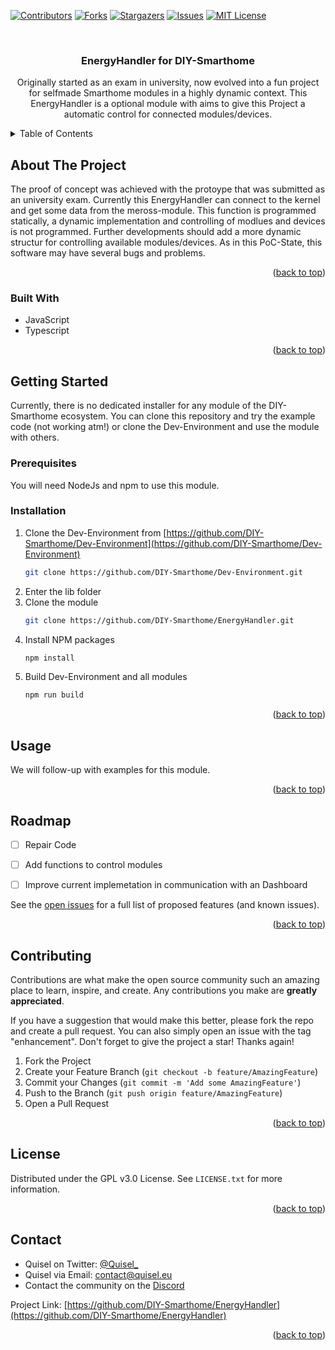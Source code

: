 <!-- Improved compatibility of back to top link: See: https://github.com/othneildrew/Best-README-Template/pull/73 -->
<a name="readme-top"></a>

[![Contributors][contributors-shield]][contributors-url]
[![Forks][forks-shield]][forks-url]
[![Stargazers][stars-shield]][stars-url]
[![Issues][issues-shield]][issues-url]
[![MIT License][license-shield]][license-url]



<!-- PROJECT LOGO -->
<br />
<div align="center">
  <!--<a href="https://github.com/DIY-Smarthome/EnergyHandler">
    <img src="images/logo.png" alt="Logo" width="80" height="80">
  </a>-->

<h3 align="center">EnergyHandler for DIY-Smarthome</h3>
  <p align="center">
    Originally started as an exam in university, now evolved into a fun project for selfmade Smarthome modules in a highly dynamic context. This EnergyHandler is a optional module with aims to give this Project a automatic control for connected modules/devices.
    <br />
    <!--<a href="https://github.com/DIY-Smarthome/EnergyHandler"><strong>Explore the docs »</strong></a>
    <br />
    <br />
    <a href="https://github.com/DIY-Smarthome/EnergyHandler">View Demo</a>
    ·
    <a href="https://github.com/DIY-Smarthome/EnergyHandler/issues">Report Bug</a>
    ·
    <a href="https://github.com/DIY-Smarthome/EnergyHandler/issues">Request Feature</a>-->
  </p>
</div>



<!-- TABLE OF CONTENTS -->
<details>
  <summary>Table of Contents</summary>
  <ol>
    <li>
      <a href="#about-the-project">About The Project</a>
      <ul>
        <li><a href="#built-with">Built With</a></li>
      </ul>
    </li>
    <li>
      <a href="#getting-started">Getting Started</a>
      <ul>
        <li><a href="#prerequisites">Prerequisites</a></li>
        <li><a href="#installation">Installation</a></li>
      </ul>
    </li>
    <li><a href="#usage">Usage</a></li>
    <li><a href="#roadmap">Roadmap</a></li>
    <li><a href="#contributing">Contributing</a></li>
    <li><a href="#license">License</a></li>
    <li><a href="#contact">Contact</a></li>
    <li><a href="#acknowledgments">Acknowledgments</a></li>
  </ol>
</details>



<!-- ABOUT THE PROJECT -->
## About The Project

<!--[![Product Name Screen Shot][product-screenshot]](https://example.com)-->

The proof of concept was achieved with the protoype that was submitted as an university exam.
Currently this EnergyHandler can connect to the kernel and get some data from the meross-module. 
This function is programmed statically, a dynamic implementation and controlling of modlues and devices is not programmed.
Further developments should add a more dynamic structur for controlling available modules/devices.
As in this PoC-State, this software may have several bugs and problems.

<p align="right">(<a href="#readme-top">back to top</a>)</p>



### Built With

* JavaScript
* Typescript

<p align="right">(<a href="#readme-top">back to top</a>)</p>



<!-- GETTING STARTED -->
## Getting Started

Currently, there is no dedicated installer for any module of the DIY-Smarthome ecosystem. You can clone this repository and try the example code (not working atm!) or clone the Dev-Environment and use the module with others.

### Prerequisites

You will need NodeJs and npm to use this module.

### Installation

1. Clone the Dev-Environment from [https://github.com/DIY-Smarthome/Dev-Environment](https://github.com/DIY-Smarthome/Dev-Environment)
   ```sh
   git clone https://github.com/DIY-Smarthome/Dev-Environment.git
   ```
2. Enter the lib folder
3. Clone the module
    ```sh
   git clone https://github.com/DIY-Smarthome/EnergyHandler.git
   ```
4. Install NPM packages
   ```sh
   npm install
   ```
5. Build Dev-Environment and all modules
    ```sh
   npm run build
   ```

<p align="right">(<a href="#readme-top">back to top</a>)</p>



<!-- USAGE EXAMPLES -->
## Usage

We will follow-up with examples for this module.

<p align="right">(<a href="#readme-top">back to top</a>)</p>



<!-- ROADMAP -->
## Roadmap

- [ ] Repair Code
- [ ] Add functions to control modules
- [ ] Improve current implemetation in communication with an Dashboard


See the [open issues](https://github.com/DIY-Smarthome/EnergyHandler/issues) for a full list of proposed features (and known issues).

<p align="right">(<a href="#readme-top">back to top</a>)</p>



<!-- CONTRIBUTING -->
## Contributing

Contributions are what make the open source community such an amazing place to learn, inspire, and create. Any contributions you make are **greatly appreciated**.

If you have a suggestion that would make this better, please fork the repo and create a pull request. You can also simply open an issue with the tag "enhancement".
Don't forget to give the project a star! Thanks again!

1. Fork the Project
2. Create your Feature Branch (`git checkout -b feature/AmazingFeature`)
3. Commit your Changes (`git commit -m 'Add some AmazingFeature'`)
4. Push to the Branch (`git push origin feature/AmazingFeature`)
5. Open a Pull Request

<p align="right">(<a href="#readme-top">back to top</a>)</p>



<!-- LICENSE -->
## License

Distributed under the GPL v3.0 License. See `LICENSE.txt` for more information.

<p align="right">(<a href="#readme-top">back to top</a>)</p>



<!-- CONTACT -->
## Contact

- Quisel on Twitter: [@Quisel_](https://twitter.com/@Quisel_)
- Quisel via Email: contact@quisel.eu
- Contact the community on the [Discord](https://discord.gg/dEekZny)

Project Link: [https://github.com/DIY-Smarthome/EnergyHandler](https://github.com/DIY-Smarthome/EnergyHandler)

<p align="right">(<a href="#readme-top">back to top</a>)</p>

<!-- MARKDOWN LINKS & IMAGES -->
<!-- https://www.markdownguide.org/basic-syntax/#reference-style-links -->
[contributors-shield]: https://img.shields.io/github/contributors/DIY-Smarthome/EnergyHandler.svg?style=for-the-badge
[contributors-url]: https://github.com/DIY-Smarthome/EnergyHandler/graphs/contributors
[forks-shield]: https://img.shields.io/github/forks/DIY-Smarthome/EnergyHandler.svg?style=for-the-badge
[forks-url]: https://github.com/DIY-Smarthome/EnergyHandler/network/members
[stars-shield]: https://img.shields.io/github/stars/DIY-Smarthome/EnergyHandler.svg?style=for-the-badge
[stars-url]: https://github.com/DIY-Smarthome/EnergyHandler/stargazers
[issues-shield]: https://img.shields.io/github/issues/DIY-Smarthome/EnergyHandler.svg?style=for-the-badge
[issues-url]: https://github.com/DIY-Smarthome/EnergyHandler/issues
[license-shield]: https://img.shields.io/github/license/DIY-Smarthome/EnergyHandler.svg?style=for-the-badge
[license-url]: https://github.com/DIY-Smarthome/EnergyHandler/blob/master/LICENSE.md
[TypeScript.org]: https://img.shields.io/badge/TypeScript-0769AD?style=for-the-badge&logo=typescript&logoColor=white
[TypeScript-url]: https://typescript.org
